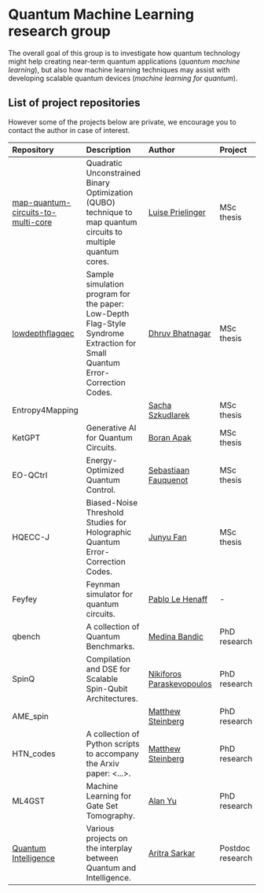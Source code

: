 # Quantum Machine Learning research group

The overall goal of this group is to investigate how quantum technology might help creating near-term quantum applications (_quantum machine learning_), but also how machine learning techniques may assist with developing scalable quantum devices (_machine learning for quantum_).

## List of project repositories

However some of the projects below are private, we encourage you to contact the author in case of interest.

| Repository                                                                                             | Description                                                                                                                 | Author                                                  |  Project         |
| :----------------------------------------------------------------------------------------------------- | :-------------------------------------------------------------------------------------------------------------------------- | :------------------------------------------------------ | :--------------- |
| [map-quantum-circuits-to-multi-core](https://github.com/QML-Group/map-quantum-circuits-to-multi-core)  | Quadratic Unconstrained Binary Optimization (QUBO) technique to map quantum circuits to multiple quantum cores.             | [Luise Prielinger](https://github.com/Luisenden)        | MSc thesis       |
| [lowdepthflagqec](https://github.com/QML-Group/lowdepthflagqec)                                        | Sample simulation program for the paper: Low-Depth Flag-Style Syndrome Extraction for Small Quantum Error-Correction Codes. | [Dhruv Bhatnagar](https://github.com/dhruvbhq)          | MSc thesis       |
| Entropy4Mapping                                                                                        |                                                                                                                             | [Sacha Szkudlarek](https://github.com/szkud)            | MSc thesis       |
| KetGPT                                                                                                 | Generative AI for Quantum Circuits.                                                                                         | [Boran Apak](https://github.com/boranapak)              | MSc thesis       |
| EO-QCtrl                                                                                               | Energy-Optimized Quantum Control.                                                                                           | [Sebastiaan Fauquenot](https://github.com/sebfqt)       | MSc thesis       |
| HQECC-J                                                                                                | Biased-Noise Threshold Studies for Holographic Quantum Error-Correction Codes.                                              | [Junyu Fan]()                                           | MSc thesis       |
| Feyfey                                                                                                 | Feynman simulator for quantum circuits.                                                                                     | [Pablo Le Henaff](https://github.com/pablolh)           | -                |
| qbench                                                                                                 | A collection of Quantum Benchmarks.                                                                                         | [Medina Bandic](https://github.com/MedinaBandic)        | PhD research     |
| SpinQ                                                                                                  | Compilation and DSE for Scalable Spin-Qubit Architectures.                                                                  | [Nikiforos Paraskevopoulos](https://github.com/nikipara)| PhD research     |
| AME_spin                                                                                               |                                                                                                                             | [Matthew Steinberg](https://github.com/mattsteinberg13) | PhD research     |
| HTN_codes                                                                                              | A collection of Python scripts to accompany the Arxiv paper: <...>.                                                         | [Matthew Steinberg](https://github.com/mattsteinberg13) | PhD research     |
| ML4GST                                                                                                 | Machine Learning for Gate Set Tomography.                                                                                   | [Alan Yu](https://github.com/kyyalan)                   | PhD research     |
| [Quantum Intelligence](https://github.com/Advanced-Research-Centre)                                    | Various projects on the interplay between Quantum and Intelligence.                                                         | [Aritra Sarkar](https://github.com/prince-ph0en1x)      | Postdoc research |
